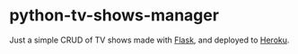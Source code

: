 # python-tv-shows-manager
Just a simple CRUD of TV shows made with [Flask](https://github.com/pallets/flask), and deployed to [Heroku](https://heroku.com).
